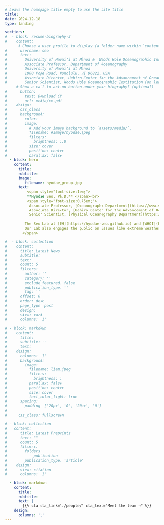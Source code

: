 ```yaml
---
# Leave the homepage title empty to use the site title
title:
date: 2024-12-18
type: landing

sections:
#  - block: resume-biography-3
#    content:
      # Choose a user profile to display (a folder name within `content/authors/`)
#      username: seo
#      text: 
#        University of Hawaiʻi at Mānoa &  Woods Hole Oceanographic Institution
#        Associate Professor, Department of Oceanography
#        University of Hawaiʻi at Mānoa
#        1000 Pope Road, Honolulu, HI 96822, USA
#        Associate Director, Uehiro Center for the Advancement of Oceanography (UC•AO)
#        Senior Scientist, Woods Hole Oceanographic Institution (on leave)
     # Show a call-to-action button under your biography? (optional)
#      button:
#        text: Download CV
#        url: media/cv.pdf
#    design:
#      css_class:
#      background:
#        color:
#        image:
#          # Add your image background to `assets/media/`.
#          filename: #image/hyodae.jpeg
#          filters:
#            brightness: 1.0
#          size: cover
#          position: center
#          parallax: false
  - block: hero
    content:
      title: 
      subtitle:
      image:
         filename: hyodae_group.jpg
      text: 
          <span style="font-size:1em;">
          **Hyodae Seo, Ph.D.** </span><br>
          <span style="font-size:0.75em;">
           Associate Professor, [Oceanography Department](https://www.soest.hawaii.edu/oceanography), [University of Hawaiʻi at Mānoa](https://manoa.hawaii.edu)<br>
           Associate Director, [Uehiro Center for the Advancement of Oceanography (UC•AO)](https://www.soest.hawaii.edu/oceanography/uc-ao/)<br>
           Senior Scientist, [Physical Oceanography Department](https://www.whoi.edu/what-we-do/understand/departments-centers-labs/po/), [Woods Hole Oceanographic Institution](https://www.whoi.edu) (on leave) <br> <br> 
    
         The Seo Lab at [UH](https://hyodae-seo.github.io) and [WHOI](https://hseo.whoi.edu) studies oceanic, atmospheric, and surface wave processes and their interactions with weather, climate, and offshore wind energy, using [high-resolution regional coupled modeling](https://hyodae-seo.github.io/scoar/), geophysical fluid dynamics, and satellite and in situ observations.      <br> <br>
         Our Lab also engages the public on issues like extreme weather, climate, and renewable energy, supporting UN Sustainable Development Goals.<br>
        </span>

#  - block: collection
#    content:
#      title: Latest News
#      subtitle:
#      text:
#      count: 5
#      filters:
#        author: ''
#        category: ''
#        exclude_featured: false
#        publication_type: ''
#        tag: ''
#      offset: 0
#      order: desc
#      page_type: post
#      design:
#      view: card
#      columns: '1'
  
# - block: markdown
#    content:
#      title:
#      subtitle: ''
#      text:
#    design:
#      columns: '1'
#      background:
#        image: 
#          filename: liam.jpeg
#          filters:
#            brightness: 1
#          parallax: false
#          position: center
#          size: cover
#          text_color_light: true
#      spacing:
#        padding: ['20px', '0', '20px', '0']
#
#     css_class: fullscreen

# - block: collection
#   content:
#      title: Latest Preprints
#      text: ""
#      count: 5
#      filters:
#        folders:
#          - publication
#        publication_type: 'article'
#    design:
#      view: citation
#      columns: '1'

  - block: markdown
    content:
      title:
      subtitle:
      text: |
        {{% cta cta_link="./people/" cta_text="Meet the team →" %}}
    design:
      columns: '1'
---
```

